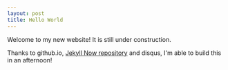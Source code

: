 ```yaml
---
layout: post
title: Hello World
---
```


Welcome to my new website! It is still under construction.

Thanks to github.io, [Jekyll Now repository](https://github.com/barryclark/jekyll-now) and disqus, I'm able to build this in an afternoon!